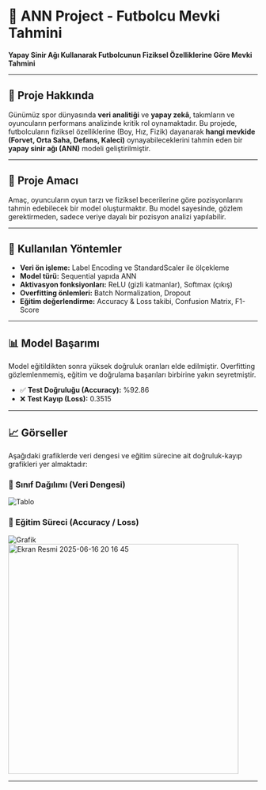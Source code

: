 # 🧠 ANN Project - Futbolcu Mevki Tahmini

**Yapay Sinir Ağı Kullanarak Futbolcunun Fiziksel Özelliklerine Göre Mevki Tahmini**

---

## 📌 Proje Hakkında

Günümüz spor dünyasında **veri analitiği** ve **yapay zekâ**, takımların ve oyuncuların performans analizinde kritik rol oynamaktadır. Bu projede, futbolcuların fiziksel özelliklerine (Boy, Hız, Fizik) dayanarak **hangi mevkide (Forvet, Orta Saha, Defans, Kaleci)** oynayabileceklerini tahmin eden bir **yapay sinir ağı (ANN)** modeli geliştirilmiştir.

---

## 🎯 Proje Amacı

Amaç, oyuncuların oyun tarzı ve fiziksel becerilerine göre pozisyonlarını tahmin edebilecek bir model oluşturmaktır. Bu model sayesinde, gözlem gerektirmeden, sadece veriye dayalı bir pozisyon analizi yapılabilir.

---

## 🧠 Kullanılan Yöntemler

- **Veri ön işleme:** Label Encoding ve StandardScaler ile ölçekleme
- **Model türü:** Sequential yapıda ANN
- **Aktivasyon fonksiyonları:** ReLU (gizli katmanlar), Softmax (çıkış)
- **Overfitting önlemleri:** Batch Normalization, Dropout
- **Eğitim değerlendirme:** Accuracy & Loss takibi, Confusion Matrix, F1-Score

---

## 📊 Model Başarımı

Model eğitildikten sonra yüksek doğruluk oranları elde edilmiştir. Overfitting gözlemlenmemiş, eğitim ve doğrulama başarıları birbirine yakın seyretmiştir.

- ✅ **Test Doğruluğu (Accuracy):** %92.86  
- ❌ **Test Kayıp (Loss):** 0.3515

---

## 📈 Görseller

Aşağıdaki grafiklerde veri dengesi ve eğitim sürecine ait doğruluk-kayıp grafikleri yer almaktadır:

### 🔹 Sınıf Dağılımı (Veri Dengesi)

![Tablo](https://github.com/user-attachments/assets/50dd488d-3005-44cf-aa92-e3337b2a36bb)

### 🔹 Eğitim Süreci (Accuracy / Loss)

![Grafik](https://github.com/user-attachments/assets/7d925f76-3f15-4d81-9df9-802e43ec947a)
<img width="465" alt="Ekran Resmi 2025-06-16 20 16 45" src="https://github.com/user-attachments/assets/e3f1c614-620c-4d80-b0a0-9825bd224ce7" />


---






